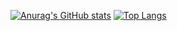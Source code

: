 [![Anurag's GitHub stats](https://github-readme-stats.vercel.app/api?username=Shengggy)](https://github.com/anuraghazra/github-readme-stats)
[![Top Langs](https://github-readme-stats.vercel.app/api/top-langs/?username=Shengggy&layout=compact)](https://github.com/anuraghazra/github-readme-stats)
